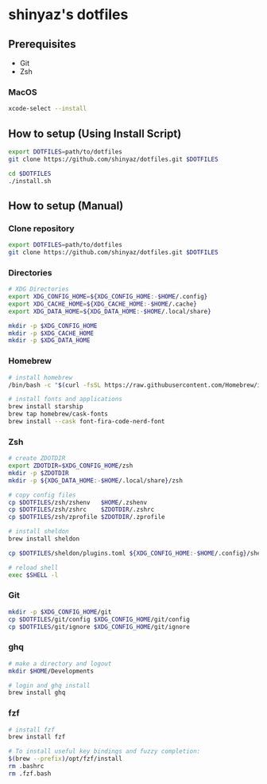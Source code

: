 # shinyaz's dotfiles

## Prerequisites

- Git
- Zsh

### MacOS

```sh
xcode-select --install
```

## How to setup (Using Install Script)

```sh
export DOTFILES=path/to/dotfiles
git clone https://github.com/shinyaz/dotfiles.git $DOTFILES

cd $DOTFILES
./install.sh
```

## How to setup (Manual)

### Clone repository

```sh
export DOTFILES=path/to/dotfiles
git clone https://github.com/shinyaz/dotfiles.git $DOTFILES
```

### Directories

```sh
# XDG Directories
export XDG_CONFIG_HOME=${XDG_CONFIG_HOME:-$HOME/.config}
export XDG_CACHE_HOME=${XDG_CACHE_HOME:-$HOME/.cache}
export XDG_DATA_HOME=${XDG_DATA_HOME:-$HOME/.local/share}

mkdir -p $XDG_CONFIG_HOME
mkdir -p $XDG_CACHE_HOME
mkdir -p $XDG_DATA_HOME
```

### Homebrew

```sh
# install homebrew
/bin/bash -c "$(curl -fsSL https://raw.githubusercontent.com/Homebrew/install/HEAD/install.sh)"

# install fonts and applications
brew install starship
brew tap homebrew/cask-fonts
brew install --cask font-fira-code-nerd-font
```

### Zsh

```sh
# create ZDOTDIR
export ZDOTDIR=$XDG_CONFIG_HOME/zsh
mkdir -p $ZDOTDIR
mkdir -p ${XDG_DATA_HOME:-$HOME/.local/share}/zsh

# copy config files
cp $DOTFILES/zsh/zshenv   $HOME/.zshenv
cp $DOTFILES/zsh/zshrc    $ZDOTDIR/.zshrc
cp $DOTFILES/zsh/zprofile $ZDOTDIR/.zprofile

# install sheldon
brew install sheldon

cp $DOTFILES/sheldon/plugins.toml ${XDG_CONFIG_HOME:-$HOME/.config}/sheldon/plugins.toml

# reload shell
exec $SHELL -l
```

### Git

```sh
mkdir -p $XDG_CONFIG_HOME/git
cp $DOTFILES/git/config $XDG_CONFIG_HOME/git/config
cp $DOTFILES/git/ignore $XDG_CONFIG_HOME/git/ignore
```

### ghq

```sh
# make a directory and logout
mkdir $HOME/Developments

# login and ghq install
brew install ghq
```

### fzf

```sh
# install fzf
brew install fzf

# To install useful key bindings and fuzzy completion:
$(brew --prefix)/opt/fzf/install
rm .bashrc
rm .fzf.bash

```
